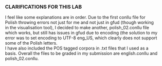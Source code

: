 ### CLARIFICATIONS FOR THIS LAB
I feel like some explanations are in order. Due to the first conllu file for Polish throwing errors not just for me and not just in gfud (though working in the 
visualisation tool), I decided to make another, polish_02.conllu file which works, but still has issues in gfud due to encoding (the solution to my error was to set 
encoding to UTF-8 eng_US, which clearly does not support some of the Polish letters.  
I have also included the POS tagged corpora in .txt files that I used as a basis. Overall the files to be graded in my submission are english.conllu and polish_02.conllu.
